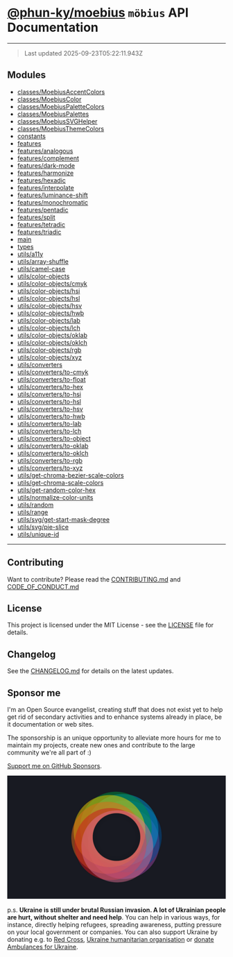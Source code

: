 # [**@phun-ky/moebius**](https://github.com/phun-ky/moebius) `möbius` API Documentation

---

> Last updated 2025-09-23T05:22:11.943Z

##

## Modules

- [classes/MoebiusAccentColors](classes/MoebiusAccentColors.md)
- [classes/MoebiusColor](classes/MoebiusColor.md)
- [classes/MoebiusPaletteColors](classes/MoebiusPaletteColors.md)
- [classes/MoebiusPalettes](classes/MoebiusPalettes.md)
- [classes/MoebiusSVGHelper](classes/MoebiusSVGHelper.md)
- [classes/MoebiusThemeColors](classes/MoebiusThemeColors.md)
- [constants](constants.md)
- [features](features.md)
- [features/analogous](features/analogous.md)
- [features/complement](features/complement.md)
- [features/dark-mode](features/dark-mode.md)
- [features/harmonize](features/harmonize.md)
- [features/hexadic](features/hexadic.md)
- [features/interpolate](features/interpolate.md)
- [features/luminance-shift](features/luminance-shift.md)
- [features/monochromatic](features/monochromatic.md)
- [features/pentadic](features/pentadic.md)
- [features/split](features/split.md)
- [features/tetradic](features/tetradic.md)
- [features/triadic](features/triadic.md)
- [main](main.md)
- [types](types.md)
- [utils/a11y](utils/a11y.md)
- [utils/array-shuffle](utils/array-shuffle.md)
- [utils/camel-case](utils/camel-case.md)
- [utils/color-objects](utils/color-objects.md)
- [utils/color-objects/cmyk](utils/color-objects/cmyk.md)
- [utils/color-objects/hsi](utils/color-objects/hsi.md)
- [utils/color-objects/hsl](utils/color-objects/hsl.md)
- [utils/color-objects/hsv](utils/color-objects/hsv.md)
- [utils/color-objects/hwb](utils/color-objects/hwb.md)
- [utils/color-objects/lab](utils/color-objects/lab.md)
- [utils/color-objects/lch](utils/color-objects/lch.md)
- [utils/color-objects/oklab](utils/color-objects/oklab.md)
- [utils/color-objects/oklch](utils/color-objects/oklch.md)
- [utils/color-objects/rgb](utils/color-objects/rgb.md)
- [utils/color-objects/xyz](utils/color-objects/xyz.md)
- [utils/converters](utils/converters.md)
- [utils/converters/to-cmyk](utils/converters/to-cmyk.md)
- [utils/converters/to-float](utils/converters/to-float.md)
- [utils/converters/to-hex](utils/converters/to-hex.md)
- [utils/converters/to-hsi](utils/converters/to-hsi.md)
- [utils/converters/to-hsl](utils/converters/to-hsl.md)
- [utils/converters/to-hsv](utils/converters/to-hsv.md)
- [utils/converters/to-hwb](utils/converters/to-hwb.md)
- [utils/converters/to-lab](utils/converters/to-lab.md)
- [utils/converters/to-lch](utils/converters/to-lch.md)
- [utils/converters/to-object](utils/converters/to-object.md)
- [utils/converters/to-oklab](utils/converters/to-oklab.md)
- [utils/converters/to-oklch](utils/converters/to-oklch.md)
- [utils/converters/to-rgb](utils/converters/to-rgb.md)
- [utils/converters/to-xyz](utils/converters/to-xyz.md)
- [utils/get-chroma-bezier-scale-colors](utils/get-chroma-bezier-scale-colors.md)
- [utils/get-chroma-scale-colors](utils/get-chroma-scale-colors.md)
- [utils/get-random-color-hex](utils/get-random-color-hex.md)
- [utils/normalize-color-units](utils/normalize-color-units.md)
- [utils/random](utils/random.md)
- [utils/range](utils/range.md)
- [utils/svg/get-start-mask-degree](utils/svg/get-start-mask-degree.md)
- [utils/svg/pie-slice](utils/svg/pie-slice.md)
- [utils/unique-id](utils/unique-id.md)

---

## Contributing

Want to contribute? Please read the [CONTRIBUTING.md](https://github.com/phun-ky/moebius/blob/main/CONTRIBUTING.md) and [CODE_OF_CONDUCT.md](https://github.com/phun-ky/moebius/blob/main/CODE_OF_CONDUCT.md)

## License

This project is licensed under the MIT License - see the [LICENSE](https://github.com/phun-ky/moebius/blob/main/LICENSE) file for details.

## Changelog

See the [CHANGELOG.md](https://github.com/phun-ky/moebius/blob/main/CHANGELOG.md) for details on the latest updates.

## Sponsor me

I'm an Open Source evangelist, creating stuff that does not exist yet to help get rid of secondary activities and to enhance systems already in place, be it documentation or web sites.

The sponsorship is an unique opportunity to alleviate more hours for me to maintain my projects, create new ones and contribute to the large community we're all part of :)

[Support me on GitHub Sponsors](https://github.com/sponsors/phun-ky).

![logo](https://github.com/phun-ky/moebius/blob/main/public/images/logo/logo-ring.png?raw=true)

p.s. **Ukraine is still under brutal Russian invasion. A lot of Ukrainian people are hurt, without shelter and need help**. You can help in various ways, for instance, directly helping refugees, spreading awareness, putting pressure on your local government or companies. You can also support Ukraine by donating e.g. to [Red Cross](https://www.icrc.org/en/donate/ukraine), [Ukraine humanitarian organisation](https://savelife.in.ua/en/donate-en/#donate-army-card-weekly) or [donate Ambulances for Ukraine](https://www.gofundme.com/f/help-to-save-the-lives-of-civilians-in-a-war-zone).
